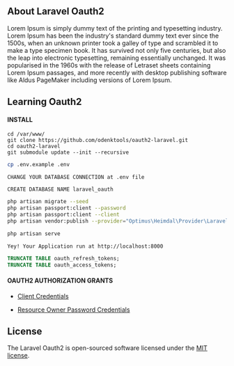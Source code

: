 ## About Laravel Oauth2

Lorem Ipsum is simply dummy text of the printing and typesetting industry. Lorem Ipsum has been the industry's standard dummy text ever since the 1500s, when an unknown printer took a galley of type and scrambled it to make a type specimen book. It has survived not only five centuries, but also the leap into electronic typesetting, remaining essentially unchanged. It was popularised in the 1960s with the release of Letraset sheets containing Lorem Ipsum passages, and more recently with desktop publishing software like Aldus PageMaker including versions of Lorem Ipsum.

## Learning Oauth2

#### INSTALL

```
cd /var/www/
git clone https://github.com/odenktools/oauth2-laravel.git
cd oauth2-laravel
git submodule update --init --recursive
```

```bash
cp .env.example .env
```

```
CHANGE YOUR DATABASE CONNECTION at .env file

CREATE DATABASE NAME laravel_oauth
```

```bash
php artisan migrate --seed
php artisan passport:client --password
php artisan passport:client --client
php artisan vendor:publish --provider="Optimus\Heimdal\Provider\LaravelServiceProvider"
```

```bash
php artisan serve
```

```
Yey! Your Application run at http://localhost:8000
```


```sql
TRUNCATE TABLE oauth_refresh_tokens;
TRUNCATE TABLE oauth_access_tokens;
```

#### OAUTH2 AUTHORIZATION GRANTS

- [Client Credentials](https://tools.ietf.org/html/rfc6749#section-1.3.4)

- [Resource Owner Password Credentials](https://tools.ietf.org/html/rfc6749#section-1.3.3)

## License

The Laravel Oauth2 is open-sourced software licensed under the [MIT license](https://opensource.org/licenses/MIT).
